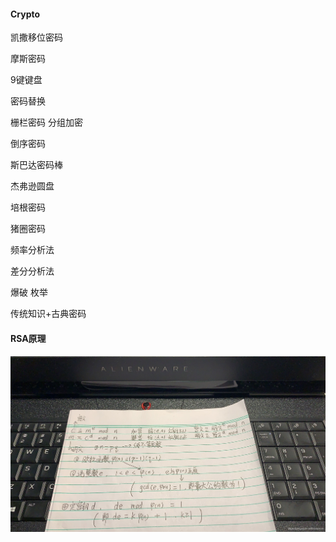 #### Crypto

凯撒移位密码

摩斯密码

9键键盘

密码替换

栅栏密码 分组加密

倒序密码

斯巴达密码棒

杰弗逊圆盘

培根密码

猪圈密码



频率分析法

差分分析法

爆破 枚举

传统知识+古典密码



#### RSA原理

#### ![](./pics/001.png)

